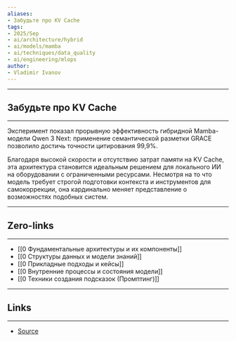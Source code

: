 ```yaml
---
aliases: 
- Забудьте про KV Cache
tags:
- 2025/Sep
- ai/architecture/hybrid
- ai/models/mamba
- ai/techniques/data_quality
- ai/engineering/mlops 
author:
- Vladimir Ivanov
---
```

-----
##  Забудьте про KV Cache 
-----
Эксперимент показал прорывную эффективность гибридной Mamba-модели Qwen 3 Next: применение семантической разметки GRACE позволило достичь точности цитирования 99,9%. 

Благодаря высокой скорости и отсутствию затрат памяти на KV Cache, эта архитектура становится идеальным решением для локального ИИ на оборудовании с ограниченными ресурсами. Несмотря на то что модель требует строгой подготовки контекста и инструментов для самокоррекции, она кардинально меняет представление о возможностях подобных систем.


---
## Zero-links
---
- [[0 Фундаментальные архитектуры и их компоненты]]
- [[0 Структуры данных и модели знаний]]
- [[0 Прикладные подходы и кейсы]]
- [[0 Внутренние процессы и состояния модели]]
- [[0 Техники создания подсказок (Промптинг)]]

---
## Links
---
- [Source](https://t.me/turboproject/2155)